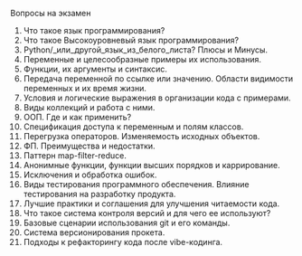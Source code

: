 Вопросы на экзамен

1. Что такое язык программирования?
2. Что такое Высокоуровневый язык программирования?
3. Python/_или_другой_язык_из_белого_листа? Плюсы и Минусы.
4. Переменные и целесообразные примеры их использования.
5. Функции, их аргументы и синтаксис.
6. Передача переменной по ссылке или значению. Области видимости
переменных и их время жизни.
7. Условия и логические выражения в организации кода с примерами.
8. Виды коллекций и работа с ними.
9. ООП. Где и как применить?
10. Спецификация доступа к переменным и полям классов.
11. Перегрузка операторов. Изменяемость исходных объектов.
12. ФП. Преимущества и недостатки.
13. Паттерн map-filter-reduce.
14. Анонимные функции, функции высших порядков и каррирование.
15. Исключения и обработка ошибок.
16. Виды тестирования программного обеспечения. Влияние тестирования на
разработку продукта.
17. Лучшие практики и соглашения для улучшения читаемости кода.
18. Что такое система контроля версий и для чего ее используют?
19. Базовые сценарии использования git и его команды.
20. Система версионирования прокета.
21. Подходы к рефакторингу кода после vibe-кодинга.
